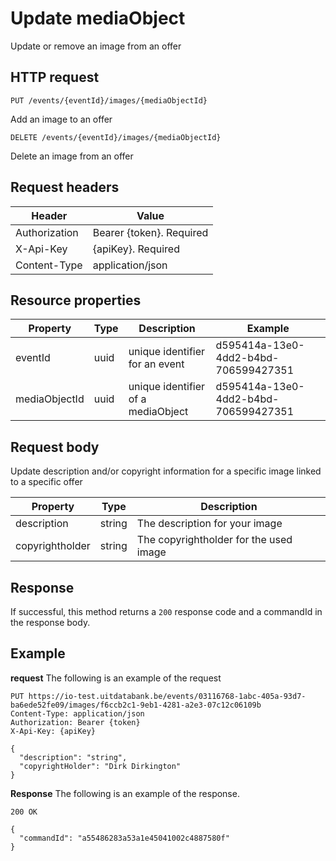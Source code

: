 ---
---

# Update mediaObject
Update or remove an image from an offer


## HTTP request

```
PUT /events/{eventId}/images/{mediaObjectId}
```

Add an image to an offer

```
DELETE /events/{eventId}/images/{mediaObjectId}
```

Delete an image from an offer

## Request headers

| Header        | Value                     |
| ------------- | ------------------------- |
| Authorization | Bearer {token}. Required  |
| X-Api-Key     | {apiKey}. Required        |
| Content-Type  | application/json          |

## Resource properties

| Property	| Type | Description | Example |
|--|--|--|--|
| eventId	| uuid | unique identifier for an event | d595414a-13e0-4dd2-b4bd-706599427351 |
| mediaObjectId	| uuid | unique identifier of a mediaObject | d595414a-13e0-4dd2-b4bd-706599427351 |

## Request body

Update description and/or copyright information for a specific image linked to a specific offer

| Property	| Type | Description |
|--|--|--|
| description | string | The description for your image |
| copyrightholder | string | The copyrightholder for the used image |


## Response

If successful, this method returns a `200` response code and a commandId in the response body.

## Example

**request**
The following is an example of the request

```
PUT https://io-test.uitdatabank.be/events/03116768-1abc-405a-93d7-ba6ede52fe09/images/f6ccb2c1-9eb1-4281-a2e3-07c12c06109b
Content-Type: application/json
Authorization: Bearer {token}
X-Api-Key: {apiKey}

{
  "description": "string",
  "copyrightHolder": "Dirk Dirkington"
}
```

**Response**
The following is an example of the response.

```
200 OK

{
  "commandId": "a55486283a53a1e45041002c4887580f"
}
```
